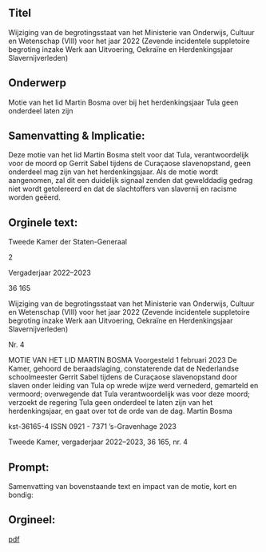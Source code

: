## Titel
Wijziging van de begrotingsstaat van het Ministerie van Onderwijs, Cultuur en Wetenschap (VIII) voor het jaar 2022 (Zevende incidentele suppletoire begroting inzake Werk aan Uitvoering, Oekraïne en Herdenkingsjaar Slavernijverleden)
## Onderwerp
Motie van het lid Martin Bosma over bij het herdenkingsjaar Tula geen onderdeel laten zijn
## Samenvatting & Implicatie:

Deze motie van het lid Martin Bosma stelt voor dat Tula, verantwoordelijk voor de moord op Gerrit Sabel tijdens de Curaçaose slavenopstand, geen onderdeel mag zijn van het herdenkingsjaar. Als de motie wordt aangenomen, zal dit een duidelijk signaal zenden dat gewelddadig gedrag niet wordt getolereerd en dat de slachtoffers van slavernij en racisme worden geëerd.
## Orginele text:


Tweede Kamer der Staten-Generaal

2

Vergaderjaar 2022–2023

36 165

Wijziging van de begrotingsstaat van het
Ministerie van Onderwijs, Cultuur en
Wetenschap (VIII) voor het jaar 2022 (Zevende
incidentele suppletoire begroting inzake Werk
aan Uitvoering, Oekraïne en Herdenkingsjaar
Slavernijverleden)

Nr. 4

MOTIE VAN HET LID MARTIN BOSMA
Voorgesteld 1 februari 2023
De Kamer,
gehoord de beraadslaging,
constaterende dat de Nederlandse schoolmeester Gerrit Sabel tijdens de
Curaçaose slavenopstand door slaven onder leiding van Tula op wrede
wijze werd vernederd, gemarteld en vermoord;
overwegende dat Tula verantwoordelijk was voor deze moord;
verzoekt de regering Tula geen onderdeel te laten zijn van het
herdenkingsjaar,
en gaat over tot de orde van de dag.
Martin Bosma

kst-36165-4
ISSN 0921 - 7371
’s-Gravenhage 2023

Tweede Kamer, vergaderjaar 2022–2023, 36 165, nr. 4


## Prompt:
Samenvatting van bovenstaande text en impact van de motie, kort en bondig:

## Orgineel:
[pdf](https://gegevensmagazijn.tweedekamer.nl/OData/v4/2.0/Document(ab923cdd-1527-47ac-8811-c825a002b79c)/resource)
